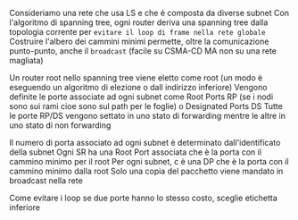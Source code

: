 Consideriamo una rete che usa LS e che è composta da diverse subnet
Con l'algoritmo di spanning tree, ogni router deriva una spanning tree dalla topologia corrente per `evitare il loop di frame nella rete globale`
Costruire l'albero dei cammini minimi permette, oltre la comunicazione punto-punto, anche il `broadcast` (facile su CSMA-CD MA non su una rete magliata)

Un router root nello spanning tree viene eletto come root (un modo è eseguendo un algoritmo di elezione o dall indirizzo inferiore) 
Vengono definite le porte associate ad ogni subnet come Root Ports RP (se i nodi sono sui rami  cioe sono sul path per le foglie) o Designated Ports DS
Tutte le porte RP/DS vengono settato in uno stato di forwarding mentre le altre in uno stato di non forwarding

Il numero di porta associato ad ogni subnet è determinato dall'identificato della subnet
Ogni SR ha una Root Port associata che è la porta con il cammino minimo per il root
Per ogni subnet, c è una DP che è la porta con il cammino minimo dalla root
Solo una copia del pacchetto viene mandato in broadcast nella rete

Come evitare i loop se due porte hanno lo stesso costo, sceglie etichetta inferiore